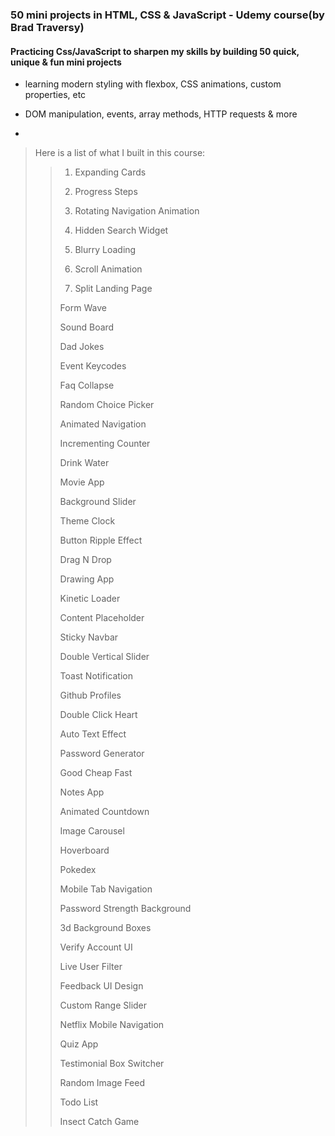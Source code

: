 ### 50 mini projects in HTML, CSS & JavaScript  - Udemy course(by Brad Traversy)
#### Practicing Css/JavaScript to sharpen my skills by building 50 quick, unique & fun mini projects
* learning modern styling with flexbox, CSS animations, custom properties, etc
* DOM manipulation, events, array methods, HTTP requests & more

* 
> Here is a list of what I built in this course:
>> 1. Expanding Cards
>>
>> 2. Progress Steps
>> 
>> 3. Rotating Navigation Animation
>> 
>> 4. Hidden Search Widget
>> 
>> 5. Blurry Loading
>> 
>> 6. Scroll Animation
>> 
>> 7. Split Landing Page
>> 
>> Form Wave
>> 
>> Sound Board
>> 
>> Dad Jokes
>> 
>> Event Keycodes
>> 
>> Faq Collapse
>> 
>> Random Choice Picker
>> 
>> Animated Navigation
>> 
>> Incrementing Counter
>> 
>> Drink Water
>> 
>> Movie App
>> 
>> Background Slider
>> 
>> Theme Clock
>> 
>> Button Ripple Effect
>> 
>> Drag N Drop
>> 
>> Drawing App
>> 
>> Kinetic Loader
>> 
>> Content Placeholder
>> 
>> Sticky Navbar
>> 
>> Double Vertical Slider
>> 
>> Toast Notification
>> 
>> Github Profiles
>> 
>> Double Click Heart
>> 
>> Auto Text Effect
>> 
>> Password Generator
>> 
>> Good Cheap Fast
>> 
>> Notes App
>> 
>> Animated Countdown
>> 
>> Image Carousel
>> 
>> Hoverboard
>> 
>> Pokedex
>> 
>> Mobile Tab Navigation
>> 
>> Password Strength Background
>> 
>> 3d Background Boxes
>> 
>> Verify Account UI
>> 
>> Live User Filter
>> 
>> Feedback UI Design
>> 
>> Custom Range Slider
>> 
>> Netflix Mobile Navigation
>> 
>> Quiz App
>> 
>> Testimonial Box Switcher
>> 
>> Random Image Feed
>> 
>> Todo List
>> 
>> Insect Catch Game
>> 


